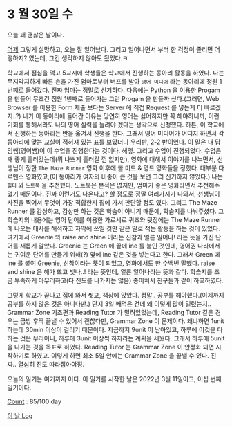 # 3 월 30일 수

오늘 꽤 괜찮은 날이다.

[어제](29.md) 그렇게 실망하고, 오늘 잘 일어났다. 그리고 일어나면서 부터 한 걱정이 졸리면 어떻하지? 였는데, 그건 생각하지 않아도 됬었다.ㅋ

학교에서 점심을 먹고 5교시에 학생들은 학교에서 진행하는 동아리 활동을 하였다. 나는 무지막지하게 빠른 손을 가진 엄마로부터 버프를 받아 `영어 미디어` 라는 동아리에 정원 1번째로 들어갔다. 진짜 엄마는 정말로 신기하다. 다음에는 Python 을 이용한 Progam 을 만들어 무조건 정원 1번째로 들어가는 그런 Progam 을 만들까 싶다.(그러면, Web Browser 를 이용한 Form 제출 보다는 Server 에 직접 Request 를 넣는게 더 빠르겠지..?) 내가 이 동아리에 들어간 이유는 당연히 영어는 싫어하지만 꼭 해야하니까, 이런 기회를 통해서라도 나의 영어 실력을 늘려야 겠다는 생각으로 신청했다. 하튼, 이 학교에서 진행하는 동아리는 반을 옮겨서 진행을 한다. 그래서 영어 미디어가 어디지 하면서 각 동아리에 맞는 교실이 적혀져 있는 표를 보았더니 우리반, 2-2 반이였다. 이 말은 내 담임쌤(영어쌤)이 이 수업을 진행한다는 것이다. 헤헿. 그리고 수업이 진행되었다. 수업은 꽤 좋게 흘러갔는데(뭐 나쁘게 흘러갈 껀 없지만), 영화에 대해서 이야기를 나누면서, 선생님이 정한 `The Maze Runner` 영화 이후에 볼 미드 & 영드 영화들을 정했다. 대부분 다 로맨스 영화였고,(이 동아리가 여자의 비중이 큰 것을 보면 그리 신기하지 않았다.) 나는 `힐다` 와 `노트북` 을 추천했다. 노트북은 본적은 없지만, 엄마가 좋은 영화라면서 추천해주었기 때문이다. 진짜 이런거도 나온다고? 할 정도로 정말 여러가지가 나와서, 선생님이 사진을 찍어서 무엇이 가장 적합한지 집에 가서 판단할 정도 였다. 그리고 The Maze Runner 를 감상하고, 감상만 하는 것은 학습이 아니기 때문에, 학습지를 나눠주셨다. 그 학습지의 내용에는 영어 단어를 이용한 가로세로 퀴즈와 뒷장에는 The Maze Runner 에 나오는 대사를 해석하고 자막에 쓰일 것만 같은 말로 적는 활동을 하는 것이 있었다. 여기에서 Greenie 와 raise and shine 이라는 신참과 얼른 일어나! 라는 뜻을 가진 단어를 새롭게 알았다. Greenie 는 Green 에 끝에 ine 를 붙인 것인데, 영어권 나라에서는 귀여운 단어를 만들기 위해(?) 옆에 ine 같은 것을 넣는다고 한다. 그래서 Green 에 ine 를 붙여 Greenie, 신참이라는 뜻이 되었고, 영화에서도 한 수백번 말했다. raise and shine 은 해가 뜨고 빛나..! 라는 뜻인데, 얼른 일어나라는 뜻과 같다. 학습지를 조금 부족하게 마무리하고(다 진도를 나가지는 않음) 종이쳐서 친구들과 같이 하교하였다.

그렇게 학교가 끝나고 집에 와서 씻고, 책상에 앉았다. 정말.. 공부를 해야했다.(이제까지 공부를 하지 않은 것은 아니다만.) 단지 3일 빼먹은 건데 왜 이렇게 많이 밀렸는지.. Grammar Zone 기초편과 Reading Tutor 가 밀려있었는데, Reading Tutor 같은 경우는 금방 후딱 끝낼 수 있어서 괜찮다만, Grammar Zone 이 문제이다. 왜냐하면 1unit 하는데 30min 이상이 걸리기 때문이다. 지금까지 9unit 이 남아있고, 하루에 이것을 다 하는 것은 무리이니, 하루에 3unit 이상씩 하자라는 계획을 세웠다. 그래서 하루에 5unit 을 나가는 것을 목표로 하였다. Reading Tutor 는 Grammar Zone 이 안정화 되면 시작하기로 하였고. 이렇게 하면 최소 5일 안에는 Grammar Zone 을 끝낼 수 있다. 진짜.. 열심히 진도 따라잡아야징.

오늘의 일기는 여기까지 이다. 이 일기를 시작한 날은 2022년 3월 11일이고, 이십 번째 일기이다.

[Count](../../../roadmap/roadmap.md) : 85/100 day

[이 날 Log](../../../logs/2022/3/30.md)
